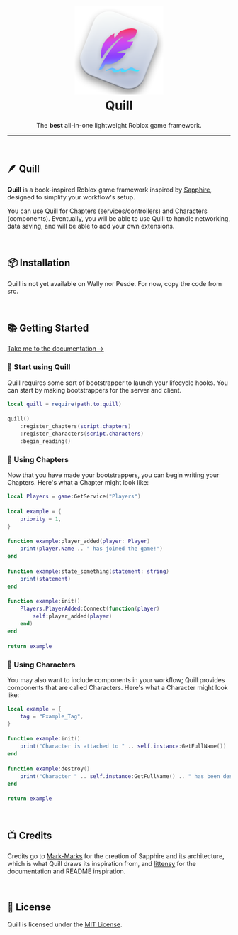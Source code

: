 <h1 align="center">
	<a href="https://featherfall.gitbook.io/quill">
		<img src="images/logo.png" alt="Reflex" width="200" />
	</a>
	<br />
	<b>Quill</b>
</h1>

<div align="center">

The <b>best</b> all-in-one lightweight Roblox game framework.
 
</div>

---

&nbsp;

## 🪶 Quill

**Quill** is a book-inspired Roblox game framework inspired by [Sapphire](https://github.com/Mark-Marks/sapphire), designed to simplify your workflow's setup.

You can use Quill for Chapters (services/controllers) and Characters (components). Eventually, you will be able to use Quill to handle networking, data saving, and will be able to add your own extensions.

&nbsp;

## 📦 Installation

Quill is not yet available on Wally nor Pesde. For now, copy the code from src.

&nbsp;

## 📚 Getting Started

[Take me to the documentation →](https://featherfall.gitbook.io/quill)

### 🚀 Start using Quill

Quill requires some sort of bootstrapper to launch your lifecycle hooks. You can start by making bootstrappers for the server and client.

```lua
local quill = require(path.to.quill)

quill()
    :register_chapters(script.chapters)
    :register_characters(script.characters)
    :begin_reading()
```

### 📖 Using Chapters

Now that you have made your bootstrappers, you can begin writing your Chapters. Here's what a Chapter might look like:

```lua
local Players = game:GetService("Players")

local example = {
    priority = 1,
}

function example:player_added(player: Player)
    print(player.Name .. " has joined the game!")
end

function example:state_something(statement: string)
    print(statement)
end

function example:init()
    Players.PlayerAdded:Connect(function(player)
        self:player_added(player)
    end)
end

return example
```

### 👤 Using Characters

You may also want to include components in your workflow; Quill provides components that are called Characters. Here's what a Character might look like:

```lua
local example = {
    tag = "Example_Tag",
}

function example:init()
    print("Character is attached to " .. self.instance:GetFullName())
end

function example:destroy()
    print("Character " .. self.instance:GetFullName() .. " has been destroyed!")
end

return example
```

&nbsp;

## 📺 Credits

Credits go to [Mark-Marks](https://github.com/Mark-Marks) for the creation of Sapphire and its architecture, which is what Quill draws its inspiration from, and [littensy](https://github.com/littensy) for the documentation and README inspiration.

&nbsp;

## 📝 License

Quill is licensed under the [MIT License](LICENSE.md).